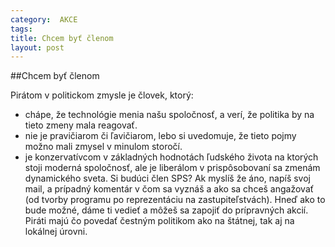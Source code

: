 ```yaml
---
category:  AKCE
tags: 
title: Chcem byť členom
layout: post
---
```

##Chcem byť členom

Pirátom v politickom zmysle je človek, ktorý:
- chápe, že technológie menia našu spoločnosť, a verí, že politika by na tieto zmeny mala reagovať. 
- nie je pravičiarom či ľavičiarom, lebo si uvedomuje, že tieto pojmy možno mali zmysel v minulom storočí. 
- je konzervatívcom v základných hodnotách ľudského života na ktorých stoji moderná spoločnosť, ale je liberálom v prispôsobovaní sa zmenám dynamického sveta.
Si budúci člen SPS? 
Ak myslíš že áno, napíš svoj mail, a prípadný komentár v čom sa vyznáš a ako sa chceš angažovať (od tvorby programu po reprezentáciu na zastupiteľstvách). Hneď ako to bude možné, dáme ti vedieť a môžeš sa zapojiť do prípravných akcií. Piráti majú čo povedať čestným politikom ako na štátnej, tak aj na lokálnej úrovni.